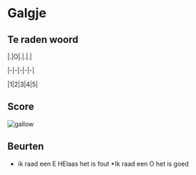 # Galgje

## Te raden woord

|.|O|.|.|.| 

|-|-|-|-|-|

|1|2|3|4|5|

## Score
![gallow](./images/2.png)

## Beurten
* ik raad een E
HElaas het is fout
*Ik raad een O het is goed